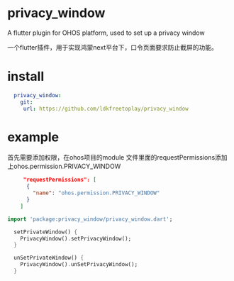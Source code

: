 # privacy_window
 A flutter plugin for OHOS platform, used to set up a privacy window

 一个flutter插件，用于实现鸿蒙next平台下，口令页面要求防止截屏的功能。
# install

``` YAML
  privacy_window:
    git:
     url: https://github.com/ldkfreetoplay/privacy_window
```

# example

首先需要添加权限，在ohos项目的module 文件里面的requestPermissions添加上ohos.permission.PRIVACY_WINDOW

``` json
     "requestPermissions": [
      {
        "name": "ohos.permission.PRIVACY_WINDOW"
      }
    ]
```


``` dart
import 'package:privacy_window/privacy_window.dart';

  setPrivateWindow() {
    PrivacyWindow().setPrivacyWindow();
  }

  unSetPrivateWindow() {
    PrivacyWindow().unSetPrivacyWindow();
  }

```
